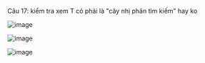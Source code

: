 Câu 17: kiểm tra xem T có phải là "cây nhị phân tìm kiếm" hay ko

![image](https://user-images.githubusercontent.com/72289126/138104892-ffd06bdb-a459-490d-a5fb-c98172b4112c.png)

![image](https://user-images.githubusercontent.com/72289126/138105226-6cbd2e71-f388-4215-b53d-1c8d919d30f1.png)

![image](https://user-images.githubusercontent.com/72289126/138105278-6461b97d-b96c-4889-92f0-1555069a529a.png)
